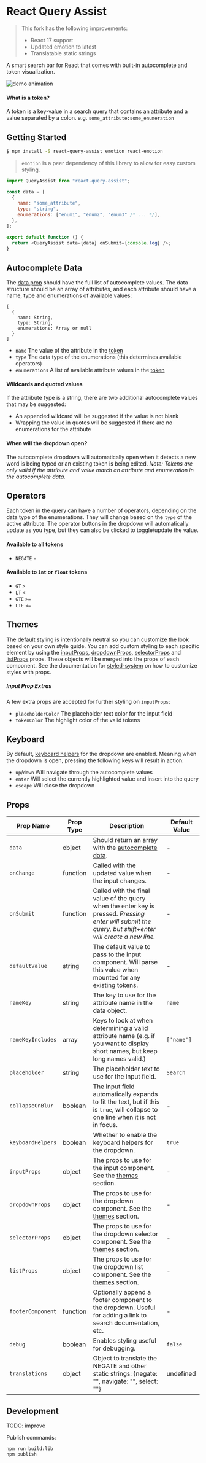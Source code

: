 # React Query Assist

> This fork has the following improvements:
>
> - React 17 support
> - Updated emotion to latest
> - Translatable static strings

A smart search bar for React that comes with built-in autocomplete and token visualization.

![demo animation][demo]

<a name="token"></a>

#### What is a token?

A token is a key-value in a search query that contains an attribute and a value separated by a colon. e.g. `some_attribute:some_enumeration`

## Getting Started

```bash
$ npm install -S react-query-assist emotion react-emotion
```

> `emotion` is a peer dependency of this library to allow for easy custom styling.

```javascript
import QueryAssist from "react-query-assist";

const data = [
  {
    name: "some_attribute",
    type: "string",
    enumerations: ["enum1", "enum2", "enum3" /* ... */],
  },
];

export default function () {
  return <QueryAssist data={data} onSubmit={console.log} />;
}
```

<a name="autocomplete"></a>

## Autocomplete Data

The [data prop](#data) should have the full list of autocomplete values. The data structure should be an array of attributes, and each attribute should have a name, type and enumerations of available values:

```
[
  {
    name: String,
    type: String,
    enumerations: Array or null
  }
]
```

- `name` The value of the attribute in the [token](#token)
- `type` The data type of the enumerations (this determines available operators)
- `enumerations` A list of available attribute values in the [token](#token)

#### Wildcards and quoted values

If the attribute type is a string, there are two additional autocomplete values that may be suggested:

- An appended wildcard will be suggested if the value is not blank
- Wrapping the value in quotes will be suggested if there are no enumerations for the attribute

#### When will the dropdown open?

The autocomplete dropdown will automatically open when it detects a new word is being typed or an existing token is being edited. _Note: Tokens are only valid if the attribute and value match an attribute and enumeration in the autocomplete data._

## Operators

Each token in the query can have a number of operators, depending on the data type of the enumerations. They will change based on the `type` of the active attribute. The operator buttons in the dropdown will automatically update as you type, but they can also be clicked to toggle/update the value.

#### Available to all tokens

- `NEGATE` `-`

#### Available to `int` or `float` tokens

- `GT` `>`
- `LT` `<`
- `GTE` `>=`
- `LTE` `<=`

<a name="themes"></a>

## Themes

The default styling is intentionally neutral so you can customize the look based on your own style guide. You can add custom styling to each specific element by using the [inputProps](#inputProps), [dropdownProps](#dropdownProps), [selectorProps](#selectorProps) and [listProps](#listProps) props. These objects will be merged into the props of each component. See the documentation for [styled-system](https://github.com/jxnblk/styled-system) on how to customize styles with props.

##### Input Prop Extras

A few extra props are accepted for further styling on `inputProps`:

- `placeholderColor` The placeholder text color for the input field
- `tokenColor` The highlight color of the valid tokens

## Keyboard

By default, [keyboard helpers](#keyboardHelpers) for the dropdown are enabled. Meaning when the dropdown is open, pressing the following keys will result in action:

- `up`/`down` Will navigate through the autocomplete values
- `enter` Will select the currently highlighted value and insert into the query
- `escape` Will close the dropdown

## Props

| Prop Name                                       | Prop Type | Description                                                                                                                                             | Default Value |
| ----------------------------------------------- | --------- | ------------------------------------------------------------------------------------------------------------------------------------------------------- | ------------- |
| <a name="data"></a>`data`                       | object    | Should return an array with the [autocomplete data](#autocomplete).                                                                                     | -             |
| `onChange`                                      | function  | Called with the updated value when the input changes.                                                                                                   | -             |
| `onSubmit`                                      | function  | Called with the final value of the query when the enter key is pressed. _Pressing enter will submit the query, but shift+enter will create a new line._ | -             |
| `defaultValue`                                  | string    | The default value to pass to the input component. Will parse this value when mounted for any existing tokens.                                           | -             |
| `nameKey`                                       | string    | The key to use for the attribute name in the data object.                                                                                               | `name`        |
| `nameKeyIncludes`                               | array     | Keys to look at when determining a valid attribute name (e.g. if you want to display short names, but keep long names valid.)                           | `['name']`    |
| `placeholder`                                   | string    | The placeholder text to use for the input field.                                                                                                        | `Search`      |
| `collapseOnBlur`                                | boolean   | The input field automatically expands to fit the text, but if this is `true`, will collapse to one line when it is not in focus.                        | -             |
| <a name="keyboardHelpers"></a>`keyboardHelpers` | boolean   | Whether to enable the keyboard helpers for the dropdown.                                                                                                | `true`        |
| <a name="inputProps"></a>`inputProps`           | object    | The props to use for the input component. See the [themes](#themes) section.                                                                            | -             |
| <a name="dropdownProps"></a>`dropdownProps`     | object    | The props to use for the dropdown component. See the [themes](#themes) section.                                                                         | -             |
| <a name="selectorProps"></a>`selectorProps`     | object    | The props to use for the dropdown selector component. See the [themes](#themes) section.                                                                | -             |
| <a name="listProps"></a>`listProps`             | object    | The props to use for the dropdown list component. See the [themes](#themes) section.                                                                    | -             |
| `footerComponent`                               | function  | Optionally append a footer component to the dropdown. Useful for adding a link to search documentation, etc.                                            | -             |
| `debug`                                         | boolean   | Enables styling useful for debugging.                                                                                                                   | `false`       |
| `translations`                                  | object    | Object to translate the NEGATE and other static strings: {negate: "", navigate: "", select: ""}                                                         | undefined     |

[demo]: demo.gif




## Development

TODO: improve


Publish commands:

```
npm run build:lib
npm publish
```
